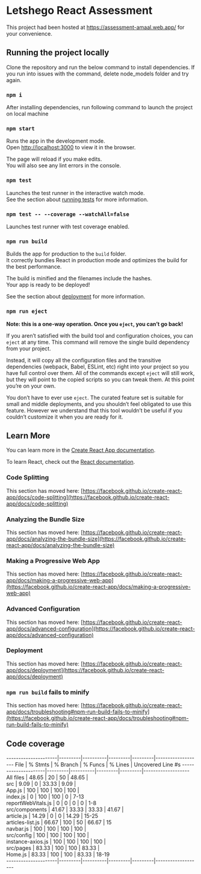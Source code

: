 # Letshego React Assessment

This project had been hosted at https://assessment-amaal.web.app/ for your convenience.

## Running the project locally

Clone the repository and run the below command to install dependencies. If you run into issues with the command, delete node_models folder and try again.

### `npm i`

After installing dependencies, run following command to launch the project on local machine

### `npm start`

Runs the app in the development mode.\
Open [http://localhost:3000](http://localhost:3000) to view it in the browser.

The page will reload if you make edits.\
You will also see any lint errors in the console.

### `npm test`

Launches the test runner in the interactive watch mode.\
See the section about [running tests](https://facebook.github.io/create-react-app/docs/running-tests) for more information.

### `npm test -- --coverage --watchAll=false`

Launches test runner with test coverage enabled.

### `npm run build`

Builds the app for production to the `build` folder.\
It correctly bundles React in production mode and optimizes the build for the best performance.

The build is minified and the filenames include the hashes.\
Your app is ready to be deployed!

See the section about [deployment](https://facebook.github.io/create-react-app/docs/deployment) for more information.

### `npm run eject`

**Note: this is a one-way operation. Once you `eject`, you can’t go back!**

If you aren’t satisfied with the build tool and configuration choices, you can `eject` at any time. This command will remove the single build dependency from your project.

Instead, it will copy all the configuration files and the transitive dependencies (webpack, Babel, ESLint, etc) right into your project so you have full control over them. All of the commands except `eject` will still work, but they will point to the copied scripts so you can tweak them. At this point you’re on your own.

You don’t have to ever use `eject`. The curated feature set is suitable for small and middle deployments, and you shouldn’t feel obligated to use this feature. However we understand that this tool wouldn’t be useful if you couldn’t customize it when you are ready for it.

## Learn More

You can learn more in the [Create React App documentation](https://facebook.github.io/create-react-app/docs/getting-started).

To learn React, check out the [React documentation](https://reactjs.org/).

### Code Splitting

This section has moved here: [https://facebook.github.io/create-react-app/docs/code-splitting](https://facebook.github.io/create-react-app/docs/code-splitting)

### Analyzing the Bundle Size

This section has moved here: [https://facebook.github.io/create-react-app/docs/analyzing-the-bundle-size](https://facebook.github.io/create-react-app/docs/analyzing-the-bundle-size)

### Making a Progressive Web App

This section has moved here: [https://facebook.github.io/create-react-app/docs/making-a-progressive-web-app](https://facebook.github.io/create-react-app/docs/making-a-progressive-web-app)

### Advanced Configuration

This section has moved here: [https://facebook.github.io/create-react-app/docs/advanced-configuration](https://facebook.github.io/create-react-app/docs/advanced-configuration)

### Deployment

This section has moved here: [https://facebook.github.io/create-react-app/docs/deployment](https://facebook.github.io/create-react-app/docs/deployment)

### `npm run build` fails to minify

This section has moved here: [https://facebook.github.io/create-react-app/docs/troubleshooting#npm-run-build-fails-to-minify](https://facebook.github.io/create-react-app/docs/troubleshooting#npm-run-build-fails-to-minify)

## Code coverage

---------------------|---------|----------|---------|---------|-------------------
File | % Stmts | % Branch | % Funcs | % Lines | Uncovered Line #s
---------------------|---------|----------|---------|---------|-------------------
All files | 48.65 | 20 | 50 | 48.65 |  
 src | 9.09 | 0 | 33.33 | 9.09 |  
 App.js | 100 | 100 | 100 | 100 |  
 index.js | 0 | 100 | 100 | 0 | 7-13  
 reportWebVitals.js | 0 | 0 | 0 | 0 | 1-8  
 src/components | 41.67 | 33.33 | 33.33 | 41.67 |  
 article.js | 14.29 | 0 | 0 | 14.29 | 15-25  
 articles-list.js | 66.67 | 100 | 50 | 66.67 | 15  
 navbar.js | 100 | 100 | 100 | 100 |  
 src/config | 100 | 100 | 100 | 100 |  
 instance-axios.js | 100 | 100 | 100 | 100 |  
 src/pages | 83.33 | 100 | 100 | 83.33 |  
 Home.js | 83.33 | 100 | 100 | 83.33 | 18-19  
---------------------|---------|----------|---------|---------|-------------------
